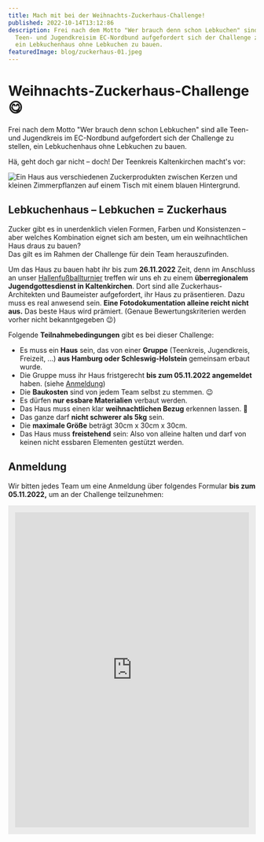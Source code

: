```yaml
---
title: Mach mit bei der Weihnachts-Zuckerhaus-Challenge!
published: 2022-10-14T13:12:86
description: Frei nach dem Motto "Wer brauch denn schon Lebkuchen" sind alle
  Teen- und Jugendkreisim EC-Nordbund aufgefordert sich der Challenge zu stellen
  ein Lebkuchenhaus ohne Lebkuchen zu bauen.
featuredImage: blog/zuckerhaus-01.jpeg
---
```

# Weihnachts-Zuckerhaus-Challenge 😋

Frei nach dem Motto "Wer brauch denn schon Lebkuchen" sind alle Teen- und Jugendkreis im EC-Nordbund aufgefordert sich der Challenge zu stellen, ein Lebkuchenhaus ohne Lebkuchen zu bauen.

Hä, geht doch gar nicht – doch! Der Teenkreis Kaltenkirchen macht's vor:

![Ein Haus aus verschiedenen Zuckerprodukten zwischen Kerzen und kleinen Zimmerpflanzen auf einem Tisch mit einem blauen Hintergrund.](blog/zuckerhaus-01.jpeg "Zuckerhaus Demo vom Teenkreis Kaltenkirchen")

## Lebkuchenhaus – Lebkuchen = Zuckerhaus

Zucker gibt es in unerdenklich vielen Formen, Farben und Konsistenzen – aber welches Kombination eignet sich am besten, um ein weihnachtlichen Haus draus zu bauen?\
Das gilt es im Rahmen der Challenge für dein Team herauszufinden.

Um das Haus zu bauen habt ihr bis zum **26.11.2022** Zeit, denn im Anschluss an unser [Hallenfußballturnier](https://www.ec-nordbund.de/veranstaltungen/2022sHallenFBall) treffen wir uns eh zu einem **überregionalem Jugendgottesdienst in Kaltenkirchen**. Dort sind alle Zuckerhaus-Architekten und Baumeister aufgefordert, ihr Haus zu präsentieren. Dazu muss es real anwesend sein. **Eine Fotodokumentation alleine reicht nicht aus.** Das beste Haus wird prämiert. (Genaue Bewertungskriterien werden vorher nicht bekanntgegeben 😉)

Folgende **Teilnahmebedingungen** gibt es bei dieser Challenge:

* Es muss ein **Haus** sein, das von einer **Gruppe** (Teenkreis, Jugendkreis, Freizeit, ...) **aus Hamburg oder Schleswig-Holstein** gemeinsam erbaut wurde.
* Die Gruppe muss ihr Haus fristgerecht **bis zum 05.11.2022 angemeldet** haben. (siehe [Anmeldung](#anmeldung))
* Die **Baukosten** sind von jedem Team selbst zu stemmen. 😉
* Es dürfen **nur essbare Materialien** verbaut werden.
* Das Haus muss einen klar **weihnachtlichen Bezug** erkennen lassen. 🎅
* Das ganze darf **nicht schwerer als 5kg** sein.
* Die **maximale Größe** beträgt 30cm x 30cm x 30cm.
* Das Haus muss **freistehend** sein: Also von alleine halten und darf von keinen nicht essbaren Elementen gestützt werden.

## Anmeldung

Wir bitten jedes Team um eine Anmeldung über folgendes Formular **bis zum 05.11.2022,** um an der Challenge teilzunehmen:

<div style="background: hsl(0, 0%, 92%); margin-bottom: 1em; padding: 1em; display: grid; justify-content: center;">
<iframe width="640px" height="640px" src= "https://forms.office.com/Pages/ResponsePage.aspx?id=lDZs0n-42k-MGH7D3WERTGAikpWg1d9EkFOBg9FDTk5UM0UzNThKWE8ySzhSNVFFMEVIOFlOMllZWiQlQCN0PWcu&embed=true" frameborder= "0" marginwidth= "0" marginheight= "0" style= "border: none; max-width:100%; max-height:100vh" allowfullscreen webkitallowfullscreen mozallowfullscreen msallowfullscreen> </iframe>
</div>